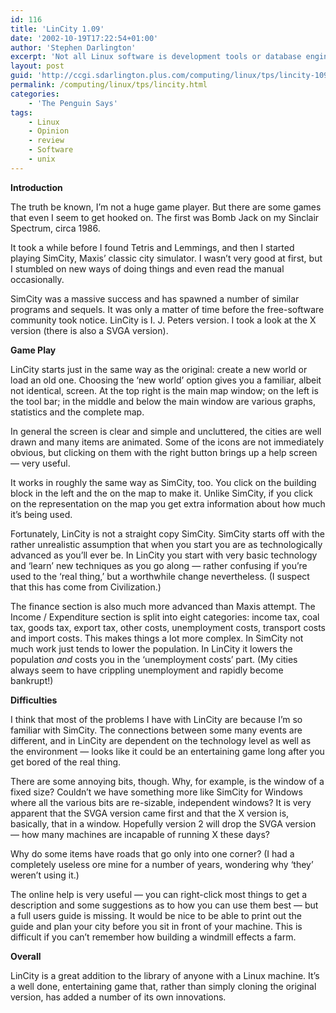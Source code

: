 ```yaml
---
id: 116
title: 'LinCity 1.09'
date: '2002-10-19T17:22:54+01:00'
author: 'Stephen Darlington'
excerpt: 'Not all Linux software is development tools or database engines. Stephen Darlington looks at LinCity, one of an increasing number of games. '
layout: post
guid: 'http://ccgi.sdarlington.plus.com/computing/linux/tps/lincity-109.html'
permalink: /computing/linux/tps/lincity.html
categories:
    - 'The Penguin Says'
tags:
    - Linux
    - Opinion
    - review
    - Software
    - unix
---
```


**Introduction**

The truth be known, I’m not a huge game player. But there are some games that even I seem to get hooked on. The first was Bomb Jack on my Sinclair Spectrum, circa 1986.

It took a while before I found Tetris and Lemmings, and then I started playing SimCity, Maxis’ classic city simulator. I wasn’t very good at first, but I stumbled on new ways of doing things and even read the manual occasionally.

SimCity was a massive success and has spawned a number of similar programs and sequels. It was only a matter of time before the free-software community took notice. LinCity is I. J. Peters version. I took a look at the X version (there is also a SVGA version).

**Game Play**

LinCity starts just in the same way as the original: create a new world or load an old one. Choosing the ‘new world’ option gives you a familiar, albeit not identical, screen. At the top right is the main map window; on the left is the tool bar; in the middle and below the main window are various graphs, statistics and the complete map.

In general the screen is clear and simple and uncluttered, the cities are well drawn and many items are animated. Some of the icons are not immediately obvious, but clicking on them with the right button brings up a help screen — very useful.

It works in roughly the same way as SimCity, too. You click on the building block in the left and the on the map to make it. Unlike SimCity, if you click on the representation on the map you get extra information about how much it’s being used.

Fortunately, LinCity is not a straight copy SimCity. SimCity starts off with the rather unrealistic assumption that when you start you are as technologically advanced as you’ll ever be. In LinCity you start with very basic technology and ‘learn’ new techniques as you go along — rather confusing if you’re used to the ‘real thing,’ but a worthwhile change nevertheless. (I suspect that this has come from Civilization.)

The finance section is also much more advanced than Maxis attempt. The Income / Expenditure section is split into eight categories: income tax, coal tax, goods tax, export tax, other costs, unemployment costs, transport costs and import costs. This makes things a lot more complex. In SimCity not much work just tends to lower the population. In LinCity it lowers the population *and* costs you in the ‘unemployment costs’ part. (My cities always seem to have crippling unemployment and rapidly become bankrupt!)

**Difficulties**

I think that most of the problems I have with LinCity are because I’m so familiar with SimCity. The connections between some many events are different, and in LinCity are dependent on the technology level as well as the environment — looks like it could be an entertaining game long after you get bored of the real thing.

There are some annoying bits, though. Why, for example, is the window of a fixed size? Couldn’t we have something more like SimCity for Windows where all the various bits are re-sizable, independent windows? It is very apparent that the SVGA version came first and that the X version is, basically, that in a window. Hopefully version 2 will drop the SVGA version — how many machines are incapable of running X these days?

Why do some items have roads that go only into one corner? (I had a completely useless ore mine for a number of years, wondering why ‘they’ weren’t using it.)

The online help is very useful — you can right-click most things to get a description and some suggestions as to how you can use them best — but a full users guide is missing. It would be nice to be able to print out the guide and plan your city before you sit in front of your machine. This is difficult if you can’t remember how building a windmill effects a farm.

**Overall**

LinCity is a great addition to the library of anyone with a Linux machine. It’s a well done, entertaining game that, rather than simply cloning the original version, has added a number of its own innovations.